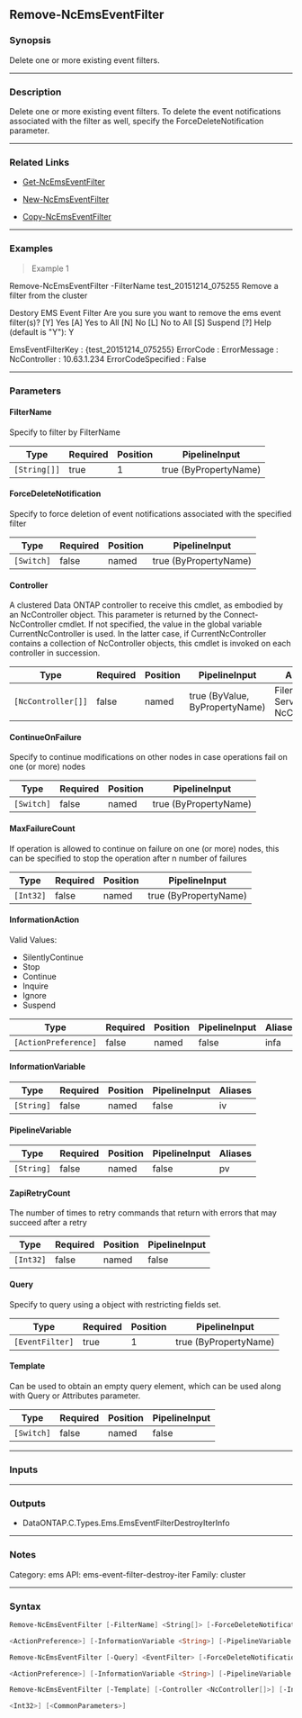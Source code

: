 Remove-NcEmsEventFilter
-----------------------

### Synopsis
Delete one or more existing event filters.

---

### Description

Delete one or more existing event filters. To delete the event notifications associated with the filter as well, specify the ForceDeleteNotification parameter.

---

### Related Links
* [Get-NcEmsEventFilter](Get-NcEmsEventFilter)

* [New-NcEmsEventFilter](New-NcEmsEventFilter)

* [Copy-NcEmsEventFilter](Copy-NcEmsEventFilter)

---

### Examples
> Example 1

Remove-NcEmsEventFilter -FilterName test_20151214_075255
Remove a filter from the cluster

Destory EMS Event Filter
Are you sure you want to remove the ems event filter(s)?
[Y] Yes  [A] Yes to All  [N] No  [L] No to All  [S] Suspend  [?] Help (default is "Y"): Y

EmsEventFilterKey  : {test_20151214_075255}
ErrorCode          :
ErrorMessage       :
NcController       : 10.63.1.234
ErrorCodeSpecified : False

---

### Parameters
#### **FilterName**
Specify to filter by FilterName

|Type        |Required|Position|PipelineInput        |
|------------|--------|--------|---------------------|
|`[String[]]`|true    |1       |true (ByPropertyName)|

#### **ForceDeleteNotification**
Specify to force deletion of event notifications associated with the specified filter

|Type      |Required|Position|PipelineInput        |
|----------|--------|--------|---------------------|
|`[Switch]`|false   |named   |true (ByPropertyName)|

#### **Controller**
A clustered Data ONTAP controller to receive this cmdlet, as embodied by an NcController object.  This parameter is returned by the Connect-NcController cmdlet.  If not specified, the value in the global variable CurrentNcController is used.  In the latter case, if CurrentNcController contains a collection of NcController objects, this cmdlet is invoked on each controller in succession.

|Type              |Required|Position|PipelineInput                 |Aliases                          |
|------------------|--------|--------|------------------------------|---------------------------------|
|`[NcController[]]`|false   |named   |true (ByValue, ByPropertyName)|Filer<br/>Server<br/>NcController|

#### **ContinueOnFailure**
Specify to continue modifications on other nodes in case operations fail on one (or more) nodes

|Type      |Required|Position|PipelineInput        |
|----------|--------|--------|---------------------|
|`[Switch]`|false   |named   |true (ByPropertyName)|

#### **MaxFailureCount**
If operation is allowed to continue on failure on one (or more) nodes, this can be specified to stop the operation after n number of failures

|Type     |Required|Position|PipelineInput        |
|---------|--------|--------|---------------------|
|`[Int32]`|false   |named   |true (ByPropertyName)|

#### **InformationAction**

Valid Values:

* SilentlyContinue
* Stop
* Continue
* Inquire
* Ignore
* Suspend

|Type                |Required|Position|PipelineInput|Aliases|
|--------------------|--------|--------|-------------|-------|
|`[ActionPreference]`|false   |named   |false        |infa   |

#### **InformationVariable**

|Type      |Required|Position|PipelineInput|Aliases|
|----------|--------|--------|-------------|-------|
|`[String]`|false   |named   |false        |iv     |

#### **PipelineVariable**

|Type      |Required|Position|PipelineInput|Aliases|
|----------|--------|--------|-------------|-------|
|`[String]`|false   |named   |false        |pv     |

#### **ZapiRetryCount**
The number of times to retry commands that return with errors that may succeed after a retry

|Type     |Required|Position|PipelineInput|
|---------|--------|--------|-------------|
|`[Int32]`|false   |named   |false        |

#### **Query**
Specify to query using a object with restricting fields set.

|Type           |Required|Position|PipelineInput        |
|---------------|--------|--------|---------------------|
|`[EventFilter]`|true    |1       |true (ByPropertyName)|

#### **Template**
Can be used to obtain an empty query element, which can be used along with Query or Attributes parameter.

|Type      |Required|Position|PipelineInput|
|----------|--------|--------|-------------|
|`[Switch]`|false   |named   |false        |

---

### Inputs

---

### Outputs
* DataONTAP.C.Types.Ems.EmsEventFilterDestroyIterInfo

---

### Notes
Category: ems
API: ems-event-filter-destroy-iter
Family: cluster

---

### Syntax
```PowerShell
Remove-NcEmsEventFilter [-FilterName] <String[]> [-ForceDeleteNotification] [-Controller <NcController[]>] [-ContinueOnFailure] [-MaxFailureCount <Int32>] [-InformationAction 
```
```PowerShell
<ActionPreference>] [-InformationVariable <String>] [-PipelineVariable <String>] [-ZapiRetryCount <Int32>] [<CommonParameters>]
```
```PowerShell
Remove-NcEmsEventFilter [-Query] <EventFilter> [-ForceDeleteNotification] [-Controller <NcController[]>] [-ContinueOnFailure] [-MaxFailureCount <Int32>] [-InformationAction 
```
```PowerShell
<ActionPreference>] [-InformationVariable <String>] [-PipelineVariable <String>] [-ZapiRetryCount <Int32>] [<CommonParameters>]
```
```PowerShell
Remove-NcEmsEventFilter [-Template] [-Controller <NcController[]>] [-InformationAction <ActionPreference>] [-InformationVariable <String>] [-PipelineVariable <String>] [-ZapiRetryCount 
```
```PowerShell
<Int32>] [<CommonParameters>]
```
